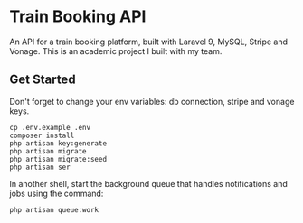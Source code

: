 # Train Booking API

An API for a train booking platform, built with Laravel 9, MySQL, Stripe and Vonage. This is an academic project I built with my team.
 
## Get Started
Don't forget to change your env variables: db connection, stripe and vonage keys.
```
cp .env.example .env
composer install
php artisan key:generate
php artisan migrate
php artisan migrate:seed
php artisan ser
```
In another shell, start the background queue that handles notifications and jobs using the command:
```
php artisan queue:work
```

